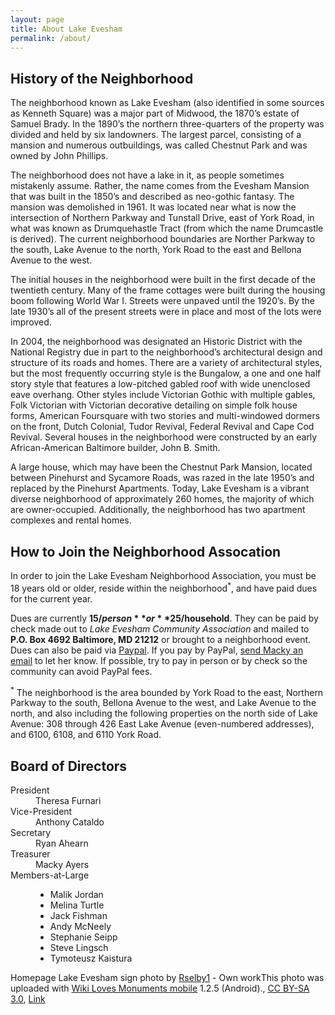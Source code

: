 ```yaml
---
layout: page
title: About Lake Evesham
permalink: /about/
---
```


History of the Neighborhood
---------------------------

The neighborhood known as Lake Evesham (also identified in some sources as Kenneth Square) was a major part of Midwood, the 1870’s estate of Samuel Brady.
In the 1890’s the northern three-quarters of the property was divided and held by six landowners. The largest parcel, consisting of a mansion and numerous outbuildings, was called Chestnut Park and was owned by John Phillips.

The neighborhood does not have a lake in it, as people sometimes mistakenly assume. Rather, the name comes from the Evesham Mansion that was built in the 1850’s and described as neo-gothic fantasy.
The mansion was demolished in 1961. It was located near what is now the intersection of Northern Parkway and Tunstall Drive, east of York Road, in what was known as Drumquehastle Tract (from which the name Drumcastle is derived).
The current neighborhood boundaries are Norther Parkway to the south, Lake Avenue to the north, York Road to the east and Bellona Avenue to the west.  

The initial houses in the neighborhood were built in the first decade of the twentieth century.
Many of the frame cottages were built during the housing boom following World War I. Streets were unpaved until the 1920’s.
By the late 1930’s all of the present streets were in place and most of the lots were improved.  

In 2004, the neighborhood was designated an Historic District with the National Registry due in part to the neighborhood’s architectural design and structure of its roads and homes.
There are a variety of architectural styles, but the most frequently occurring style is the Bungalow, a one and one half story style that features a low-pitched gabled roof with wide unenclosed eave overhang.
Other styles include Victorian Gothic with multiple gables, Folk Victorian with Victorian decorative detailing on simple folk house forms,
American Foursquare with two stories and multi-windowed dormers on the front, Dutch Colonial, Tudor Revival, Federal Revival and Cape Cod Revival.
Several houses in the neighborhood were constructed by an early African-American Baltimore builder, John B. Smith.

A large house, which may have been the Chestnut Park Mansion, located between Pinehurst and Sycamore Roads,
was razed in the late 1950’s and replaced by the Pinehurst Apartments.
Today, Lake Evesham is a vibrant diverse neighborhood of approximately 260 homes, the majority of which are owner-occupied. Additionally, the neighborhood has two apartment complexes and rental homes.


How to Join the Neighborhood Assocation
---------------------------------------

In order to join the Lake Evesham Neighborhood Association, you must be 18 years old or older, reside within the neighborhood<sup>*</sup>,
and have paid dues for the current year.

Dues are currently **$15/person** or **$25/household**. They can be paid by check made out to _Lake Evesham Community Association_ and mailed to **P.O. Box 4692 Baltimore, MD 21212** or brought to a neighborhood event.
Dues can also be paid via [Paypal](https://paypal.me/lakeevesham). If you pay by PayPal, [send Macky an email](mailto:mackyayers@gmail.com) to let her know. If possible, try to pay in person or by check so the community can avoid PayPal fees.


<sup>*</sup> The neighborhood is the area bounded by York Road to the east, Northern Parkway to the south, Bellona Avenue to the west, and Lake Avenue to the north,
and also including the following properties on the north side of Lake Avenue: 308 through 426 East Lake Avenue (even-numbered addresses), and 6100, 6108, and 6110 York Road.

Board of Directors
------------------

<dl>
<dt>President</dt>
<dd>Theresa Furnari</dd>
<dt>Vice-President</dt>
<dd>Anthony Cataldo</dd>
<dt>Secretary</dt>
<dd>Ryan Ahearn</dd>
<dt>Treasurer</dt>
<dd>Macky Ayers</dd>
<dt>Members-at-Large</dt>
<dd>
<ul>
<li>Malik Jordan</li>
<li>Melina Turtle</li>
<li>Jack Fishman</li>
<li>Andy McNeely</li>
<li>Stephanie Seipp</li>
<li>Steve Lingsch</li>
<li>Tymoteusz Kaistura</li>
</ul>
</dd>
</dl>

Homepage Lake Evesham sign photo by <a href="//commons.wikimedia.org/w/index.php?title=User:Rselby1&amp;action=edit&amp;redlink=1" class="new" title="User:Rselby1 (page does not exist)">Rselby1</a> - <span class="int-own-work" lang="en">Own work</span><a href="//commons.wikimedia.org/wiki/File:Wiki_Loves_Monuments_Logo_notext.svg" class="image"></a>This photo was uploaded with <a href="https://www.mediawiki.org/wiki/Wiki_Loves_Monuments_mobile_application" class="extiw" title="mw:Wiki Loves Monuments mobile application">Wiki Loves Monuments mobile</a> 1.2.5 (Android)., <a href="https://creativecommons.org/licenses/by-sa/3.0" title="Creative Commons Attribution-Share Alike 3.0">CC BY-SA 3.0</a>, <a href="https://commons.wikimedia.org/w/index.php?curid=21608705">Link</a>
